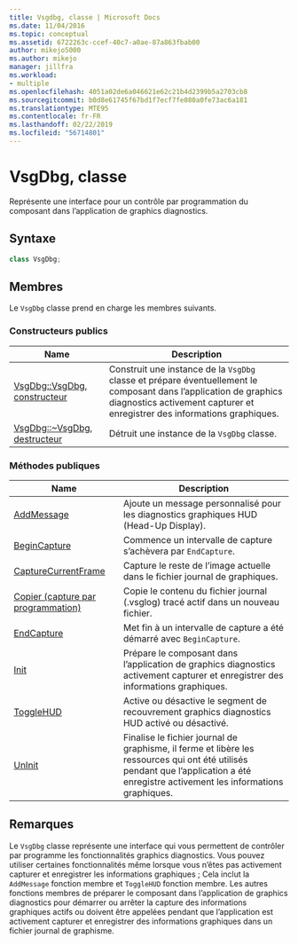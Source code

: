 ```yaml
---
title: Vsgdbg, classe | Microsoft Docs
ms.date: 11/04/2016
ms.topic: conceptual
ms.assetid: 6722263c-ccef-40c7-a0ae-87a863fbab00
author: mikejo5000
ms.author: mikejo
manager: jillfra
ms.workload:
- multiple
ms.openlocfilehash: 4051a02de6a046621e62c21b4d2399b5a2703cb8
ms.sourcegitcommit: b0d8e61745f67bd1f7ecf7fe080a0fe73ac6a181
ms.translationtype: MTE95
ms.contentlocale: fr-FR
ms.lasthandoff: 02/22/2019
ms.locfileid: "56714801"
---
```

# <a name="vsgdbg-class"></a>VsgDbg, classe
Représente une interface pour un contrôle par programmation du composant dans l’application de graphics diagnostics.

## <a name="syntax"></a>Syntaxe

```C++
class VsgDbg;
```

## <a name="members"></a>Membres
 Le `VsgDbg` classe prend en charge les membres suivants.

### <a name="public-constructors"></a>Constructeurs publics

|Name|Description|
|----------|-----------------|
|[VsgDbg::VsgDbg, constructeur](vsgdbg-vsgdbg-constructor.md)|Construit une instance de la `VsgDbg` classe et prépare éventuellement le composant dans l’application de graphics diagnostics activement capturer et enregistrer des informations graphiques.|
|[VsgDbg::~VsgDbg, destructeur](vsgdbg-tilde-vsgdbg-destructor.md)|Détruit une instance de la `VsgDbg` classe.|

### <a name="public-methods"></a>M&#233;thodes publiques

|Name|Description|
|----------|-----------------|
|[AddMessage](addmessage.md)|Ajoute un message personnalisé pour les diagnostics graphiques HUD (Head-Up Display).|
|[BeginCapture](begincapture.md)|Commence un intervalle de capture s’achèvera par `EndCapture`.|
|[CaptureCurrentFrame](capturecurrentframe.md)|Capture le reste de l’image actuelle dans le fichier journal de graphiques.|
|[Copier (capture par programmation)](copy-programmatic-capture.md)|Copie le contenu du fichier journal (.vsglog) tracé actif dans un nouveau fichier.|
|[EndCapture](endcapture.md)|Met fin à un intervalle de capture a été démarré avec `BeginCapture`.|
|[Init](init.md)|Prépare le composant dans l’application de graphics diagnostics activement capturer et enregistrer des informations graphiques.|
|[ToggleHUD](togglehud.md)|Active ou désactive le segment de recouvrement graphics diagnostics HUD activé ou désactivé.|
|[UnInit](uninit.md)|Finalise le fichier journal de graphisme, il ferme et libère les ressources qui ont été utilisés pendant que l’application a été enregistre activement les informations graphiques.|

## <a name="remarks"></a>Remarques
 Le `VsgDbg` classe représente une interface qui vous permettent de contrôler par programme les fonctionnalités graphics diagnostics. Vous pouvez utiliser certaines fonctionnalités même lorsque vous n’êtes pas activement capturer et enregistrer les informations graphiques ; Cela inclut la `AddMessage` fonction membre et `ToggleHUD` fonction membre. Les autres fonctions membres de préparer le composant dans l’application de graphics diagnostics pour démarrer ou arrêter la capture des informations graphiques actifs ou doivent être appelées pendant que l’application est activement capturer et enregistrer des informations graphiques dans un fichier journal de graphisme.